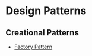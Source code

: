 # Design Patterns

## Creational Patterns

* [Factory Pattern](/src/creational/factory/FactoryPatternDemo.kt)
